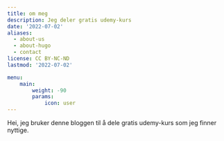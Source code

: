 ```yaml
---
title: om meg
description: Jeg deler gratis udemy-kurs
date: '2022-07-02'
aliases:
  - about-us
  - about-hugo
  - contact
license: CC BY-NC-ND
lastmod: '2022-07-02'

menu:
    main: 
        weight: -90
        params:
            icon: user
---
```


Hei, jeg bruker denne bloggen til å dele gratis udemy-kurs som jeg finner nyttige.
